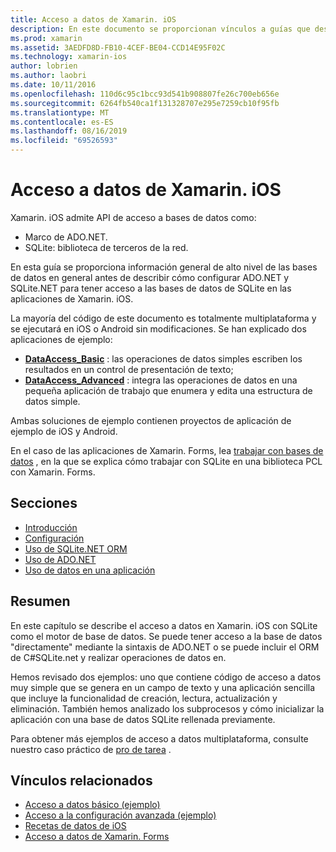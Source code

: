 ```yaml
---
title: Acceso a datos de Xamarin. iOS
description: En este documento se proporcionan vínculos a guías que describen cómo trabajar con bases de datos locales en una aplicación de Xamarin. iOS. El contenido vinculado describe SQLite.NET, ADO.NET, etc.
ms.prod: xamarin
ms.assetid: 3AEDFD8D-FB10-4CEF-BE04-CCD14E95F02C
ms.technology: xamarin-ios
author: lobrien
ms.author: laobri
ms.date: 10/11/2016
ms.openlocfilehash: 110d6c95c1bcc93d541b908807fe26c700eb656e
ms.sourcegitcommit: 6264fb540ca1f131328707e295e7259cb10f95fb
ms.translationtype: MT
ms.contentlocale: es-ES
ms.lasthandoff: 08/16/2019
ms.locfileid: "69526593"
---
```

# <a name="xamarinios-data-access"></a>Acceso a datos de Xamarin. iOS

Xamarin. iOS admite API de acceso a bases de datos como:

- Marco de ADO.NET.
- SQLite: biblioteca de terceros de la red.

En esta guía se proporciona información general de alto nivel de las bases de datos en general antes de describir cómo configurar ADO.NET y SQLite.NET para tener acceso a las bases de datos de SQLite en las aplicaciones de Xamarin. iOS. 

La mayoría del código de este documento es totalmente multiplataforma y se ejecutará en iOS o Android sin modificaciones. Se han explicado dos aplicaciones de ejemplo:

- [**DataAccess_Basic**](https://github.com/xamarin/mobile-samples/tree/master/DataAccess/Basic) : las operaciones de datos simples escriben los resultados en un control de presentación de texto;
- [**DataAccess_Advanced**](https://github.com/xamarin/mobile-samples/tree/master/DataAccess/Advanced) : integra las operaciones de datos en una pequeña aplicación de trabajo que enumera y edita una estructura de datos simple.

Ambas soluciones de ejemplo contienen proyectos de aplicación de ejemplo de iOS y Android.

En el caso de las aplicaciones de Xamarin. Forms, lea [trabajar con bases de datos](~/xamarin-forms/data-cloud/data/databases.md) , en la que se explica cómo trabajar con SQLite en una biblioteca PCL con Xamarin. Forms.

## <a name="sections"></a>Secciones

- [Introducción](introduction.md)
- [Configuración](configuration.md)
- [Uso de SQLite.NET ORM](using-sqlite-orm.md)
- [Uso de ADO.NET](using-adonet.md)
- [Uso de datos en una aplicación](using-data-in-an-app.md)

## <a name="summary"></a>Resumen

En este capítulo se describe el acceso a datos en Xamarin. iOS con SQLite como el motor de base de datos. Se puede tener acceso a la base de datos "directamente" mediante la sintaxis de ADO.NET o se puede incluir el ORM de C#SQLite.net y realizar operaciones de datos en.

Hemos revisado dos ejemplos: uno que contiene código de acceso a datos muy simple que se genera en un campo de texto y una aplicación sencilla que incluye la funcionalidad de creación, lectura, actualización y eliminación. También hemos analizado los subprocesos y cómo inicializar la aplicación con una base de datos SQLite rellenada previamente.

Para obtener más ejemplos de acceso a datos multiplataforma, consulte nuestro caso práctico de [pro de tarea](~/cross-platform/app-fundamentals/building-cross-platform-applications/case-study-tasky.md) .

## <a name="related-links"></a>Vínculos relacionados

- [Acceso a datos básico (ejemplo)](https://github.com/xamarin/mobile-samples/tree/master/DataAccess/Basic)
- [Acceso a la configuración avanzada (ejemplo)](https://github.com/xamarin/mobile-samples/tree/master/DataAccess/Advanced)
- [Recetas de datos de iOS](https://github.com/xamarin/recipes/tree/master/Recipes/ios/data/sqlite)
- [Acceso a datos de Xamarin. Forms](~/xamarin-forms/data-cloud/data/databases.md)
